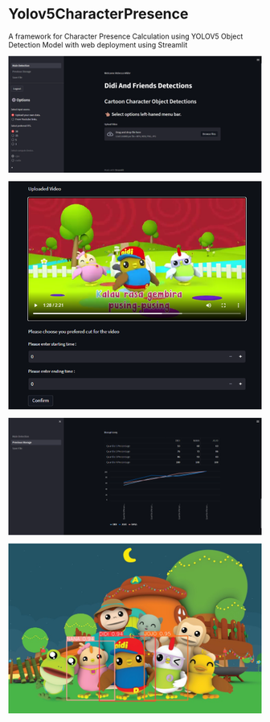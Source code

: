 # Yolov5CharacterPresence
A framework for Character Presence Calculation using YOLOV5 Object Detection Model with web deployment using Streamlit

![Main Detection](https://github.com/qayyumnazir/Yolov5CharacterPresence/blob/main/image%20(20).png)

![Main Detection](https://github.com/qayyumnazir/Yolov5CharacterPresence/blob/main/image%20(19).png)

![Graph Result](https://github.com/qayyumnazir/Yolov5CharacterPresence/blob/main/image%20(18).png)

![Image Result](https://github.com/qayyumnazir/Yolov5CharacterPresence/blob/main/de2d85aa8c4cbc09ab8afaa8ebc413110dfc59554d0fd3c824386bd1%20(1).jpg)
